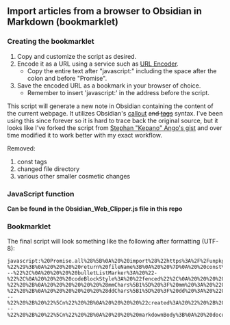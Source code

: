 ## Import articles from a browser to Obsidian in Markdown (bookmarklet)

### Creating the bookmarklet
1. Copy and customize the script as desired.
2. Encode it as a URL using a service such as [URL Encoder](https://www.urlencoder.io).
   - Copy the entire text after "javascript:" including the space after the colon and before "Promise".
3. Save the encoded URL as a bookmark in your browser of choice.
	- Remember to insert 'javascript:' in the address before the script.

This script will generate a new note in Obsidian containing the content of the current webpage.
It utilizes Obsidian's [callout](https://help.obsidian.md/How+to/Use+callouts) ~~and [tags](https://help.obsidian.md/How+to/Working+with+tags)~~ syntax.
I've been using this since forever so it is hard to trace back the original source, but it looks like I've forked the script from [Stephan "Kepano" Ango's gist](https://gist.github.com/kepano/90c05f162c37cf730abb8ff027987ca3) and over time modified it to work better with my exact workflow.

Removed:
1. const tags
2. changed file directory
3. various other smaller cosmetic changes

### JavaScript function
**Can be found in the Obsidian_Web_Clipper.js file in this repo**

### Bookmarklet
The final script will look something like the following after formatting (UTF-8):
```
javascript:%20Promise.all%28%5B%0A%20%20import%28%22https%3A%2F%2Funpkg.com%2Fturndown%406.0.0%3Fmodule%22%29%2C%0A%20%20import%28%22https%3A%2F%2Funpkg.com%2F%40tehshrike%2Freadability%400.2.0%22%29%2C%0A%5D%29.then%28async%20%28%5B%7B%20default%3A%20Turndown%20%7D%2C%20%7B%20default%3A%20Readability%20%7D%5D%29%20%3D%3E%20%7B%0A%20%20const%20vault%20%3D%20%22Jarvis%22%3B%0A%20%20const%20folder%20%3D%20%22%F0%9F%93%96%20Bookshelf%2FArticle%2FUnread%22%3B%0A%20%20function%20getSelectionHtml%28%29%20%7B%0A%20%20%20%20var%20html%20%3D%20%22%22%3B%0A%20%20%20%20if%20%28typeof%20window.getSelection%20%21%3D%20%22undefined%22%29%20%7B%0A%20%20%20%20%20%20var%20sel%20%3D%20window.getSelection%28%29%3B%0A%20%20%20%20%20%20if%20%28sel.rangeCount%29%20%7B%0A%20%20%20%20%20%20%20%20var%20container%20%3D%20document.createElement%28%22div%22%29%3B%0A%20%20%20%20%20%20%20%20for%20%28var%20i%20%3D%200%2C%20len%20%3D%20sel.rangeCount%3B%20i%20%3C%20len%3B%20%2B%2Bi%29%20%7B%0A%20%20%20%20%20%20%20%20%20%20container.appendChild%28sel.getRangeAt%28i%29.cloneContents%28%29%29%3B%0A%20%20%20%20%20%20%20%20%7D%0A%20%20%20%20%20%20%20%20html%20%3D%20container.innerHTML%3B%0A%20%20%20%20%20%20%7D%0A%20%20%20%20%7D%20else%20if%20%28typeof%20document.selection%20%21%3D%20%22undefined%22%29%20%7B%0A%20%20%20%20%20%20if%20%28document.selection.type%20%3D%3D%20%22Text%22%29%20%7B%0A%20%20%20%20%20%20%20%20html%20%3D%20document.selection.createRange%28%29.htmlText%3B%0A%20%20%20%20%20%20%7D%0A%20%20%20%20%7D%0A%20%20%20%20return%20html%3B%0A%20%20%7D%0A%20%20const%20selection%20%3D%20getSelectionHtml%28%29%3B%0A%20%20const%20%7B%20title%2C%20byline%2C%20content%20%7D%20%3D%20new%20Readability%28%0A%20%20%20%20document.cloneNode%28true%29%0A%20%20%29.parse%28%29%3B%0A%20%20%0A%20%20function%20getFileName%28fileName%29%20%7B%0A%20%20%20%20fileName%20%3D%20fileName.replace%28%22%3A%22%2C%20%22%22%29.replace%28%2F%5C%2F%2Fg%2C%20%22-%22%29%3B%0A%20%20%20%20return%20fileName%3B%0A%20%20%7D%0A%20%20const%20fileName%20%3D%20getFileName%28title%29%3B%0A%20%20%0A%20%20if%20%28selection%29%20%7B%0A%20%20%20%20var%20markdownify%20%3D%20selection%3B%0A%20%20%7D%20else%20%7B%0A%20%20%20%20var%20markdownify%20%3D%20content%3B%0A%20%20%7D%0A%20%20%0A%20%20if%20%28vault%29%20%7B%0A%20%20%20%20var%20vaultName%20%3D%20%22%26vault%3D%22%20%2B%20encodeURIComponent%28%60%24%7Bvault%7D%60%29%3B%0A%20%20%7D%20else%20%7B%0A%20%20%20%20var%20vaultName%20%3D%20%22%22%3B%0A%20%20%7D%0A%20%20%0A%20%20const%20markdownBody%20%3D%20new%20Turndown%28%7B%0A%20%20%20%20headingStyle%3A%20%22atx%22%2C%0A%20%20%20%20hr%3A%20%22---%22%2C%0A%20%20%20%20bulletListMarker%3A%20%22-%22%2C%0A%20%20%20%20codeBlockStyle%3A%20%22fenced%22%2C%0A%20%20%20%20emDelimiter%3A%20%22%2A%22%2C%0A%20%20%7D%29.turndown%28markdownify%29%3B%0A%20%20%0A%20%20var%20date%20%3D%20new%20Date%28%29%3B%0A%20%20const%20convertDate%20%3D%20%28date%29%20%3D%3E%20%7B%0A%20%20%20%20const%20yyyy%20%3D%20date.getFullYear%28%29.toString%28%29%3B%0A%20%20%20%20const%20mm%20%3D%20%28date.getMonth%28%29%20%2B%201%29.toString%28%29%3B%0A%20%20%20%20const%20dd%20%3D%20date.getDate%28%29.toString%28%29%3B%0A%20%20%20%20const%20mmChars%20%3D%20mm.split%28%22%22%29%3B%0A%20%20%20%20const%20ddChars%20%3D%20dd.split%28%22%22%29%3B%0A%20%20%20%20return%20%28%0A%20%20%20%20%20%20yyyy%20%2B%0A%20%20%20%20%20%20%22-%22%20%2B%0A%20%20%20%20%20%20%28mmChars%5B1%5D%20%3F%20mm%20%3A%20%220%22%20%2B%20mmChars%5B0%5D%29%20%2B%0A%20%20%20%20%20%20%22-%22%20%2B%0A%20%20%20%20%20%20%28ddChars%5B1%5D%20%3F%20dd%20%3A%20%220%22%20%2B%20ddChars%5B0%5D%29%0A%20%20%20%20%29%3B%0A%20%20%7D%3B%0A%20%20const%20today%20%3D%20convertDate%28date%29%3B%0A%20%20%0A%20%20const%20fileContent%20%3D%0A%20%20%20%20%22---%22%20%2B%20%22%5Cn%22%20%2B%0A%20%20%20%20%22created%3A%20%22%20%2B%20today%20%2B%20%22%5Cn%22%20%2B%0A%20%20%20%20%22unread%3A%20true%22%20%2B%20%22%5Cn%22%20%2B%0A%20%20%20%20%22reading%3A%20false%22%20%2B%20%22%5Cn%22%20%2B%0A%20%20%20%20%22finished%3A%20false%22%20%2B%20%22%5Cn%22%20%2B%0A%20%20%20%20%22source%3A%20%22%20%2B%20document.URL%20%2B%20%22%5Cn%22%20%2B%0A%20%20%20%20%22type%3A%20%5C%22%5B%5BArticle%5D%5D%5C%22%22%20%2B%20%22%5Cn%22%20%2B%0A%20%20%20%20%22---%22%20%2B%20%22%5Cn%22%20%2B%0A%20%20%20%20markdownBody%3B%0A%20%20document.location.href%20%3D%0A%20%20%20%20%22obsidian%3A%2F%2Fnew%3F%22%20%2B%0A%20%20%20%20%22file%3D%22%20%2B%0A%20%20%20%20encodeURIComponent%28folder%20%2B%20fileName%29%20%2B%0A%20%20%20%20%22%26content%3D%22%20%2B%0A%20%20%20%20encodeURIComponent%28fileContent%29%20%2B%0A%20%20%20%20vaultName%3B%0A%7D%29%3B
```
